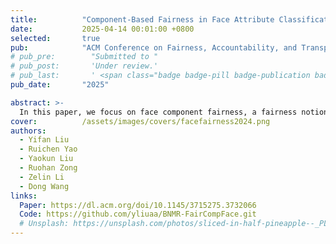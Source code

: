 ```yaml
---
title:          "Component-Based Fairness in Face Attribute Classification with Bayesian Network-informed Meta Learning"
date:           2025-04-14 00:01:00 +0800
selected:       true
pub:            "ACM Conference on Fairness, Accountability, and Transparency"
# pub_pre:        "Submitted to "
# pub_post:       'Under review.'
# pub_last:       ' <span class="badge badge-pill badge-publication badge-success">Spotlight</span>'
pub_date:       "2025"

abstract: >-
  In this paper, we focus on face component fairness, a fairness notion defined by biological face features. We propose \textbf{B}ayesian \textbf{N}etwork-informed \textbf{M}eta \textbf{R}eweighting (BNMR), which incorporates a Bayesian Network calibrator to guide an adaptive meta-learning-based sample reweighting process.
cover:          /assets/images/covers/facefairness2024.png
authors:
  - Yifan Liu
  - Ruichen Yao
  - Yaokun Liu
  - Ruohan Zong
  - Zelin Li
  - Dong Wang
links:
  Paper: https://dl.acm.org/doi/10.1145/3715275.3732066 
  Code: https://github.com/yliuaa/BNMR-FairCompFace.git
  # Unsplash: https://unsplash.com/photos/sliced-in-half-pineapple--_PLJZmHZzk
---
```

